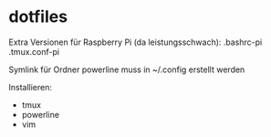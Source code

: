 dotfiles
========
Extra Versionen für Raspberry Pi (da leistungsschwach):
.bashrc-pi
.tmux.conf-pi

Symlink für Ordner powerline muss in ~/.config erstellt werden

Installieren:
  * tmux
  * powerline
  * vim
